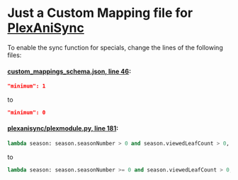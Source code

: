 # Just a Custom Mapping file for [PlexAniSync](https://github.com/RickDB/PlexAniSync)

To enable the sync function for specials, change the lines of the following files:

#### [custom_mappings_schema.json, line 46](https://github.com/RickDB/PlexAniSync/blob/master/custom_mappings_schema.json#L46):

```json
"minimum": 1
```

to

```json
"minimum": 0
```

#### [plexanisync/plexmodule.py, line 181](https://github.com/RickDB/PlexAniSync/blob/master/plexanisync/plexmodule.py#L181):

```py
lambda season: season.seasonNumber > 0 and season.viewedLeafCount > 0,
```

to

```py
lambda season: season.seasonNumber >= 0 and season.viewedLeafCount > 0,
```
